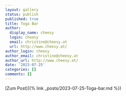 ```yaml
---
layout: gallery
status: publish
published: true
title: Toga Bar
author:
  display_name: cheesy
  login: cheesy
  email: christine@cheesy.at
  url: http://www.cheesy.at/
author_login: cheesy
author_email: christine@cheesy.at
author_url: http://www.cheesy.at/
date: '2023-07-25'
categories: []
comments: []
--- 
```


[Zum Post]({% link _posts/2023-07-25-Toga-bar.md %})
